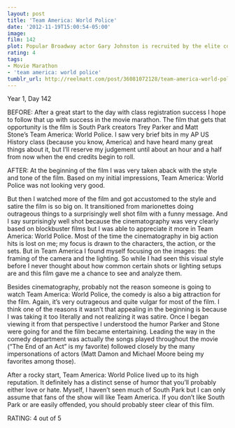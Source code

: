 ```yaml
---
layout: post
title: 'Team America: World Police'
date: '2012-11-19T15:00:54-05:00'
image: 
film: 142
plot: Popular Broadway actor Gary Johnston is recruited by the elite counter-terrorism organization Team America World Police. As the world begins to crumble around him, he must battle with terrorists, celebrities and falling in love.
rating: 4
tags:
- Movie Marathon
- 'team america: world police'
tumblr_url: http://reelmatt.com/post/36081072128/team-america-world-police
---
```


Year 1, Day 142

BEFORE: After a great start to the day with class registration success I hope to follow that up with success in the movie marathon. The film that gets that opportunity is the film is South Park creators Trey Parker and Matt Stone’s Team America: World Police. I saw very brief bits in my AP US History class (because you know, America) and have heard many great things about it, but I’ll reserve my judgement until about an hour and a half from now when the end credits begin to roll.

AFTER: At the beginning of the film I was very taken aback with the style and tone of the film. Based on my initial impressions, Team America: World Police was not looking very good.

But then I watched more of the film and got accustomed to the style and satire the film is so big on. It transitioned from marionettes doing outrageous things to a surprisingly well shot film with a funny message. And I say surprisingly well shot because the cinematography was very clearly based on blockbuster films but I was able to appreciate it more in Team America: World Police. Most of the time the cinematography in big action hits is lost on me; my focus is drawn to the characters, the action, or the sets. But in Team America I found myself focusing on the images: the framing of the camera and the lighting. So while I had seen this visual style before I never thought about how common certain shots or lighting setups are and this film gave me a chance to see and analyze them.

Besides cinematography, probably not the reason someone is going to watch Team America: World Police, the comedy is also a big attraction for the film. Again, it’s very outrageous and quite vulgar for most of the film. I think one of the reasons it wasn’t that appealing in the beginning is because I was taking it too literally and not realizing it was satire. Once I began viewing it from that perspective I understood the humor Parker and Stone were going for and the film became entertaining. Leading the way in the comedy department was actually the songs played throughout the movie (“The End of an Act” is my favorite) followed closely by the many impersonations of actors (Matt Damon and Michael Moore being my favorites among those).

After a rocky start, Team America: World Police lived up to its high reputation. It definitely has a distinct sense of humor that you’ll probably either love or hate. Myself, I haven’t seen much of South Park but I can only assume that fans of the show will like Team America. If you don’t like South Park or are easily offended, you should probably steer clear of this film.

RATING: 4 out of 5
